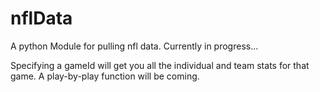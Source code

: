 # nflData
A python Module for pulling nfl data. Currently in progress...

Specifying a gameId will get you all the individual and team stats for that game. A play-by-play function will be coming.
